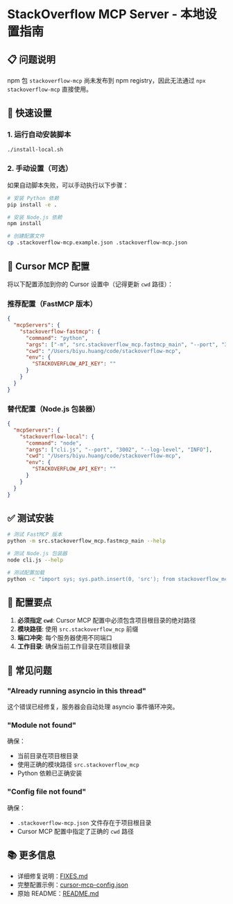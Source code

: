 # StackOverflow MCP Server - 本地设置指南

## 📋 问题说明

npm 包 `stackoverflow-mcp` 尚未发布到 npm registry，因此无法通过 `npx stackoverflow-mcp` 直接使用。

## 🚀 快速设置

### 1. 运行自动安装脚本

```bash
./install-local.sh
```

### 2. 手动设置（可选）

如果自动脚本失败，可以手动执行以下步骤：

```bash
# 安装 Python 依赖
pip install -e .

# 安装 Node.js 依赖
npm install

# 创建配置文件
cp .stackoverflow-mcp.example.json .stackoverflow-mcp.json
```

## 🔧 Cursor MCP 配置

将以下配置添加到你的 Cursor 设置中（记得更新 `cwd` 路径）：

### 推荐配置（FastMCP 版本）

```json
{
  "mcpServers": {
    "stackoverflow-fastmcp": {
      "command": "python",
      "args": ["-m", "src.stackoverflow_mcp.fastmcp_main", "--port", "3001", "--log-level", "INFO"],
      "cwd": "/Users/biyu.huang/code/stackoverflow-mcp",
      "env": {
        "STACKOVERFLOW_API_KEY": ""
      }
    }
  }
}
```

### 替代配置（Node.js 包装器）

```json
{
  "mcpServers": {
    "stackoverflow-local": {
      "command": "node",
      "args": ["cli.js", "--port", "3002", "--log-level", "INFO"],
      "cwd": "/Users/biyu.huang/code/stackoverflow-mcp",
      "env": {
        "STACKOVERFLOW_API_KEY": ""
      }
    }
  }
}
```

## ✅ 测试安装

```bash
# 测试 FastMCP 版本
python -m src.stackoverflow_mcp.fastmcp_main --help

# 测试 Node.js 包装器
node cli.js --help

# 测试配置加载
python -c "import sys; sys.path.insert(0, 'src'); from stackoverflow_mcp.config import ServerConfig; from pathlib import Path; print('Config test:', ServerConfig.from_file(Path('.stackoverflow-mcp.json')).host)"
```

## 🔑 配置要点

1. **必须指定 `cwd`**: Cursor MCP 配置中必须包含项目根目录的绝对路径
2. **模块路径**: 使用 `src.stackoverflow_mcp` 前缀
3. **端口冲突**: 每个服务器使用不同端口
4. **工作目录**: 确保当前工作目录在项目根目录

## 🐛 常见问题

### "Already running asyncio in this thread"
这个错误已经修复，服务器会自动处理 asyncio 事件循环冲突。

### "Module not found"
确保：
- 当前目录在项目根目录
- 使用正确的模块路径 `src.stackoverflow_mcp`
- Python 依赖已正确安装

### "Config file not found"
确保：
- `.stackoverflow-mcp.json` 文件存在于项目根目录
- Cursor MCP 配置中指定了正确的 `cwd` 路径

## 📚 更多信息

- 详细修复说明：[FIXES.md](FIXES.md)
- 完整配置示例：[cursor-mcp-config.json](cursor-mcp-config.json)
- 原始 README：[README.md](README.md) 